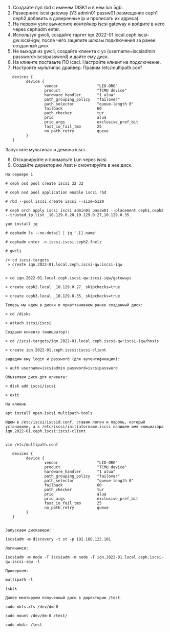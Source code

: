 
1. Создайте пул rbd c именем DISK1 и в нем lun 5gb.
2. Разверните iscsi gateway (УЗ admin01 passw01 размещение ceph1 ceph2 добавить в доверенные ip и прописать их адреса).
3. На первом узле вычислите контейнер iscsi gateway и войдите в него через cephadm enter.
4. Используя gwcli, создайте таргет iqn.2022-01.local.ceph.iscsi-gw:iscsi-igw, после чего зацепите шлюзы подключения за ранее созданный диск
5. Не выходя из gwcli, создайте клиента с уз (username=iscsiadmin password=iscsipassword) и дайте ему диск.
6. На клиенте поставьте ПО icsci. Настройте клиент на подключение.
7. Настройте мультипас драйвер. Правим /etc/multipath.conf
```
   devices {
         device {
                 vendor                 "LIO-ORG"
                 product                "TCMU device"
                 hardware_handler       "1 alua"
                 path_grouping_policy   "failover"
                 path_selector          "queue-length 0"
                 failback               60
                 path_checker           tur
                 prio                   alua
                 prio_args              exclusive_pref_bit
                 fast_io_fail_tmo       25
                 no_path_retry          queue
         }
   }
```
Запустите мультипас и демона icsci.

8. Отсканируйте и примапьте Lun через iscsi.
9. Создайте директорию /test и смонтируйте в нее диск.


```
На сервере 1

# ceph osd pool create iscsi 32 32

# ceph osd pool application enable iscsi rbd

# rbd --pool iscsi create iscsi --size=5120

# ceph orch apply iscsi iscsi admin01 passw01 --placement ceph1,ceph2 --trusted_ip_list _10.129.0.20,10.129.0.27,10.129.0.35_

yum install jq

# cephadm ls --no-detail | jq '.[].name'

# cephadm enter -n iscsi.iscsi.ceph2.fnelz

# gwcli

/> cd iscsi-targets
 > create iqn.2022-01.local.ceph.iscsi-qw:iscsi-iqw


> cd iqn.2022-01.local.ceph.iscsi-qw:iscsi-iqw/gateways

> create ceph2.local _10.129.0.27_ skipchecks=true

> create ceph3.local _10.129.0.35_ skipchecks=true

Теперь мы идем в диски и приаттачиваем ранее созданный диск:

> cd /disks

> attach iscsi/iscsi

Создаем клиента (инициатор):

> cd /iscsi-targets/iqn.2022-01.local.ceph.iscsi-qw:iscsi-iqw/hosts

> create iqn.2022-01.ceph.iscsi:iscsi-client

зададим ему login и password (для аутентификации):

> auth username=iscsiadmin password=iscsipassword

Объявляем диск для клиента:

> disk add iscsi/iscsi

> exit

На клиене

apt install open-iscsi multipath-tools

Идем в /etc/iscsi/iscsid.conf, ставим логин и пароль, который установили, а в /etc/iscsi/initiatorname.iscsi напишем имя инициатора iqn.2022-01.ceph.iscsi:iscsi-client


vim /etc/multipath.conf

   devices {
         device {
                 vendor                 "LIO-ORG"
                 product                "TCMU device"
                 hardware_handler       "1 alua"
                 path_grouping_policy   "failover"
                 path_selector          "queue-length 0"
                 failback               60
                 path_checker           tur
                 prio                   alua
                 prio_args              exclusive_pref_bit
                 fast_io_fail_tmo       25
                 no_path_retry          queue
         }
   }


Запускаем дискавери:

iscsiadm -m discovery -t st -p 192.168.122.101

Логинимся:

iscsiadm -m node -T iscsiadm -m node -T iqn.2022-01.local.ceph.iscsi-qw:iscsi-iqw -l

Проверяем:

multipath -l

lsblk

Далее монтируем полученный диск в директорию /test.

sudo mkfs.xfs /dev/dm-0

sudo mount /dev/dm-0 /test/

sudo mkdir /test



```

